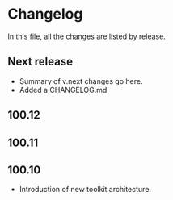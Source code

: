 # Changelog
In this file, all the changes are listed by release.

## Next release

* Summary of v.next changes go here.
* Added a CHANGELOG.md

## 100.12

## 100.11

## 100.10

* Introduction of new toolkit architecture.